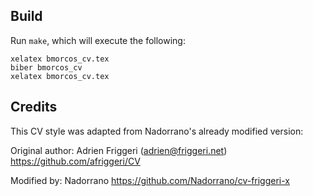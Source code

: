 ## Build

Run `make`, which will execute the following:

```
xelatex bmorcos_cv.tex
biber bmorcos_cv
xelatex bmorcos_cv.tex
```

## Credits

This CV style was adapted from Nadorrano's already modified version:

Original author:
Adrien Friggeri (adrien@friggeri.net)
https://github.com/afriggeri/CV

Modified by:
Nadorrano
https://github.com/Nadorrano/cv-friggeri-x
